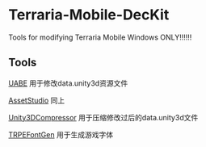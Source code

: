 # Terraria-Mobile-DecKit
Tools for modifying Terraria Mobile
Windows ONLY!!!!!!

## Tools
[UABE](https://github.com/SeriousCache/UABE)
   用于修改data.unity3d资源文件
   
[AssetStudio](https://github.com/Perfare/AssetStudio)
   同上
   
[Unity3DCompressor](https://github.com/IllusionMods/Unity3DCompressor)
   用于压缩修改过后的data.unity3d文件
   
[TRPEFontGen](https://github.com/chi-rei-den/TRPEFontGen)
   用于生成游戏字体
 
